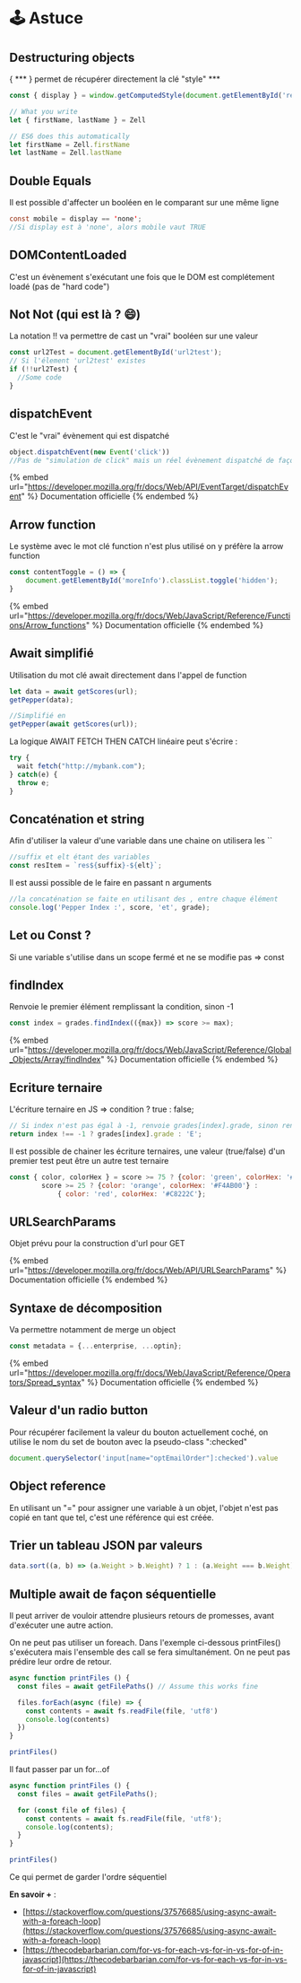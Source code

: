 # 🕹 Astuce

## Destructuring objects <a href="#destructuring-objects" id="destructuring-objects"></a>

{ \*\*\* } permet de récupérer directement la clé "style" \*\*\*

```javascript
const { display } = window.getComputedStyle(document.getElementById('res-ei'));
```

```javascript
// What you write
let { firstName, lastName } = Zell

// ES6 does this automatically
let firstName = Zell.firstName
let lastName = Zell.lastName
```

## Double Equals

Il  est possible d'affecter un booléen en le comparant sur une même ligne

```java
const mobile = display == 'none';
//Si display est à 'none', alors mobile vaut TRUE
```

## DOMContentLoaded

C'est un évènement s'exécutant une fois que le DOM est complétement loadé (pas de "hard code")

## Not Not (qui est là ? :smile:)

La notation !! va permettre de cast un "vrai" booléen sur une valeur

```javascript
const url2Test = document.getElementById('url2test');
// Si l'élement 'url2test' existes
if (!!url2Test) {
  //Some code
}
```

## dispatchEvent

C'est le "vrai" évènement qui est dispatché

```javascript
object.dispatchEvent(new Event('click'))
//Pas de "simulation de click" mais un réel évènement dispatché de façon synchroneva
```

{% embed url="https://developer.mozilla.org/fr/docs/Web/API/EventTarget/dispatchEvent" %}
Documentation officielle
{% endembed %}

## Arrow function

Le système avec le mot clé function n'est plus utilisé on y préfère la arrow function

```javascript
const contentToggle = () => {
    document.getElementById('moreInfo').classList.toggle('hidden');
}
```

{% embed url="https://developer.mozilla.org/fr/docs/Web/JavaScript/Reference/Functions/Arrow_functions" %}
Documentation officielle
{% endembed %}

## Await simplifié

Utilisation du mot clé await directement dans l'appel de function

```javascript
let data = await getScores(url);
getPepper(data);

//Simplifié en
getPepper(await getScores(url));
```

La logique AWAIT FETCH THEN CATCH linéaire peut s'écrire :&#x20;

```javascript
try {
  wait fetch("http://mybank.com");
} catch(e) {
  throw e;
}
```

## Concaténation et string

Afin d'utiliser la valeur d'une variable dans une chaine on utilisera les \`\`

```javascript
//suffix et elt étant des variables
const resItem = `res${suffix}-${elt}`;
```

Il est aussi possible de le faire en passant n arguments

```javascript
//la concaténation se faite en utilisant des , entre chaque élément
console.log('Pepper Index :', score, 'et', grade);
```

## Let ou Const ?

Si une variable s'utilise dans un scope fermé et ne se modifie pas => const

## findIndex

Renvoie le premier élément remplissant la condition, sinon -1

```javascript
const index = grades.findIndex(({max}) => score >= max);
```

{% embed url="https://developer.mozilla.org/fr/docs/Web/JavaScript/Reference/Global_Objects/Array/findIndex" %}
Documentation officielle
{% endembed %}

## Ecriture ternaire

L'écriture ternaire en JS => condition ? true : false;

```javascript
// Si index n'est pas égal à -1, renvoie grades[index].grade, sinon renvoie 'E'
return index !== -1 ? grades[index].grade : 'E';
```

Il est possible de chainer les écriture ternaires, une valeur (true/false) d'un premier test peut être un autre test ternaire

```javascript
const { color, colorHex } = score >= 75 ? {color: 'green', colorHex: '#1CAF9C'} :
        score >= 25 ? {color: 'orange', colorHex: '#F4AB00'} :
            { color: 'red', colorHex: '#C8222C'};
```

## URLSearchParams

Objet prévu pour la construction d'url pour GET

{% embed url="https://developer.mozilla.org/fr/docs/Web/API/URLSearchParams" %}
Documentation officielle
{% endembed %}

## Syntaxe de décomposition

Va permettre notamment de merge un object

```javascript
const metadata = {...enterprise, ...optin};
```

{% embed url="https://developer.mozilla.org/fr/docs/Web/JavaScript/Reference/Operators/Spread_syntax" %}
Documentation officielle
{% endembed %}

## Valeur d'un radio button

Pour récupérer facilement la valeur du bouton actuellement coché, on utilise le nom du set de bouton avec la pseudo-class ":checked"

```javascript
document.querySelector('input[name="optEmailOrder"]:checked').value
```

## Object reference

En utilisant un "=" pour assigner une variable à un objet, l'objet n'est pas copié en tant que tel, c'est une référence qui est créée.

## Trier un tableau JSON par valeurs

```javascript
data.sort((a, b) => (a.Weight > b.Weight) ? 1 : (a.Weight === b.Weight) ? ((a.Name > b.Name) ? 1 : -1) : -1 );
```

## Multiple await de façon séquentielle

Il peut arriver de vouloir attendre plusieurs retours de promesses, avant d'exécuter une autre action.

On ne peut pas utiliser un foreach. Dans l'exemple ci-dessous printFiles() s'exécutera mais l'ensemble des call se fera simultanément. On ne peut pas prédire leur ordre de retour.

```javascript
async function printFiles () {
  const files = await getFilePaths() // Assume this works fine

  files.forEach(async (file) => {
    const contents = await fs.readFile(file, 'utf8')
    console.log(contents)
  })
}

printFiles()
```

Il faut passer par un for...of

```javascript
async function printFiles () {
  const files = await getFilePaths();

  for (const file of files) {
    const contents = await fs.readFile(file, 'utf8');
    console.log(contents);
  }
}

printFiles()
```

Ce qui permet de garder l'ordre séquentiel

**En savoir +** :&#x20;

* [https://stackoverflow.com/questions/37576685/using-async-await-with-a-foreach-loop](https://stackoverflow.com/questions/37576685/using-async-await-with-a-foreach-loop)
* [https://thecodebarbarian.com/for-vs-for-each-vs-for-in-vs-for-of-in-javascript](https://thecodebarbarian.com/for-vs-for-each-vs-for-in-vs-for-of-in-javascript)
